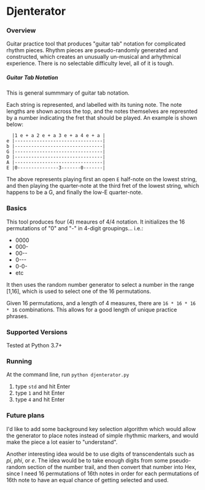 # Djenterator

### Overview
Guitar practice tool that produces "guitar tab" notation for complicated rhythm pieces. Rhythm pieces are pseudo-randomly generated and constructed, which creates an unusually un-musical and arhythmical experience. There is no selectable difficulty level, all of it is tough.

##### Guitar Tab Notation
This is general summmary of guitar tab notation.

Each string is represented, and labelled with its tuning note. The note lengths are shown across the top, and the notes themselves are represnted by a number indicating the fret that should be played. An example is shown below:

```
  |1 e + a 2 e + a 3 e + a 4 e + a |
e |--------------------------------|
b |--------------------------------|
G |--------------------------------|
D |--------------------------------|
A |--------------------------------|
E |0---------------3-------0-------|
```
The above represents playing first an open `E` half-note on the lowest string, and then playing the quarter-note at the third fret of the lowest string, which happens to be a G, and finally the low-E quarter-note.

### Basics
This tool produces four (4) meaures of 4/4 notation. It initializes the 16 permutations of "0" and "-" in 4-digit groupings... i.e.:
- 0000
- 000-
- 00--
- 0---
- 0-0-  
- etc

It then uses the random number generator to select a number in the range [1,16], which is used to select one of the 16 permutations. 

Given 16 permutations, and a length of 4 measures, there are `16 * 16 * 16 * 16` combinations. This allows for a good length of unique practice phrases.

### Supported Versions
Tested at Python 3.7+

### Running
At the command line, run `python djenterator.py`

1. type `std` and hit Enter
1. type `1` and hit Enter
1. type `4` and hit Enter

### Future plans
I'd like to add some background key selection algorithm which would allow the generator to place notes instead of simple rhythmic markers, and would make the piece a lot easier to "understand". 

Another interesting idea would be to use digits of transcendentals such as *pi*, *phi*, or *e*. The idea would be to take enough digits from some pseudo-random section of the number trail, and then convert that number into Hex, since I need 16 permutations of 16th notes in order for each permutations of 16th note to have an equal chance of getting selected and used.
